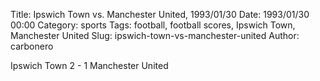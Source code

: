 Title: Ipswich Town vs. Manchester United, 1993/01/30
Date: 1993/01/30 00:00
Category: sports
Tags: football, football scores, Ipswich Town, Manchester United
Slug: ipswich-town-vs-manchester-united
Author: carbonero


Ipswich Town 2 - 1 Manchester United
